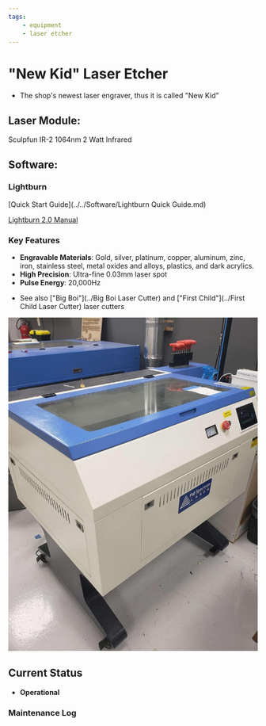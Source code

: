 ```yaml
---
tags:
    - equipment
    - laser etcher
---
```

# "New Kid"  Laser Etcher

* The shop's newest laser engraver, thus it is called "New Kid"
## Laser Module:
Sculpfun IR-2 1064nm 2 Watt Infrared
## Software:
### Lightburn
[Quick Start Guide](../../Software/Lightburn Quick Guide.md)

[Lightburn 2.0 Manual](https://lightburnsoftware.github.io/DocsResources/PDF/LB/LightBurn2.0.pdf)
  
### Key Features

- **Engravable Materials**: Gold, silver, platinum, copper, aluminum, zinc, iron, stainless steel, metal oxides and alloys, plastics, and dark acrylics.
- **High Precision**: Ultra-fine 0.03mm laser spot  
- **Pulse Energy**: 20,000Hz


* See also ["Big Boi"](../Big Boi Laser Cutter) and ["First Child"](../First Child Laser Cutter) laser cutters

![ ](../images/lasercutters/new.kid.far.jpg)

## Current Status

- **Operational**
  
### Maintenance Log
